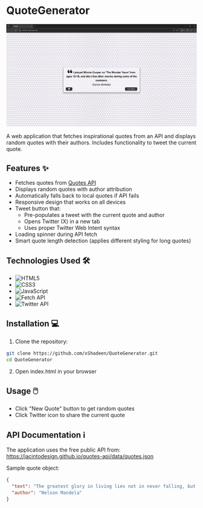 # QuoteGenerator

![QuoteGenerator Screenshot](./screenshot.png) <!-- Add a screenshot if available -->

A web application that fetches inspirational quotes from an API and displays random quotes with their authors. Includes functionality to tweet the current quote.

## Features ✨

- Fetches quotes from [Quotes API](https://jacintodesign.github.io/quotes-api/data/quotes.json)
- Displays random quotes with author attribution
- Automatically falls back to local quotes if API fails
- Responsive design that works on all devices
- Tweet button that:
  - Pre-populates a tweet with the current quote and author
  - Opens Twitter (X) in a new tab
  - Uses proper Twitter Web Intent syntax
- Loading spinner during API fetch
- Smart quote length detection (applies different styling for long quotes)

## Technologies Used 🛠️

- ![HTML5](https://img.shields.io/badge/-HTML5-E34F26?logo=html5&logoColor=white)
- ![CSS3](https://img.shields.io/badge/-CSS3-1572B6?logo=css3&logoColor=white)
- ![JavaScript](https://img.shields.io/badge/-JavaScript-F7DF1E?logo=javascript&logoColor=black)
- ![Fetch API](https://img.shields.io/badge/-Fetch_API-FF6B6B?logo=mdnwebdocs&logoColor=white)
- ![Twitter API](https://img.shields.io/badge/-Twitter_Web_Intent-1DA1F2?logo=twitter&logoColor=white)

## Installation 💻

1. Clone the repository:
```bash
git clone https://github.com/xShadeen/QuoteGenerator.git
cd QuoteGenerator
```
2. Open index.html in your browser
   
## Usage 🖱️

- Click "New Quote" button to get random quotes
- Click Twitter icon to share the current quote

## API Documentation ℹ️

The application uses the free public API from:
https://jacintodesign.github.io/quotes-api/data/quotes.json

Sample quote object:
```json
{
  "text": "The greatest glory in living lies not in never falling, but in rising every time we fall.",
  "author": "Nelson Mandela"
}

